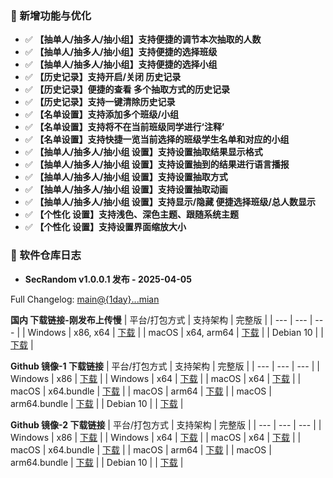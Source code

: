 ### 🚀 新增功能与优化
  - ✅ **【抽单人/抽多人/抽小组】支持便捷的调节本次抽取的人数**
  - ✅ **【抽单人/抽多人/抽小组】支持便捷的选择班级**
  - ✅ **【抽单人/抽多人/抽小组】支持便捷的选择小组**
  - ✅ **【历史记录】支持开启/关闭 历史记录**
  - ✅ **【历史记录】便捷的查看 多个抽取方式的历史记录**
  - ✅ **【历史记录】支持一键清除历史记录**
  - ✅ **【名单设置】支持添加多个班级/小组**
  - ✅ **【名单设置】支持将不在当前班级同学进行‘注释’**
  - ✅ **【名单设置】支持快捷一览当前选择的班级学生名单和对应的小组**
  - ✅ **【抽单人/抽多人/抽小组 设置】支持设置抽取结果显示格式**
  - ✅ **【抽单人/抽多人/抽小组 设置】支持设置抽到的结果进行语言播报**
  - ✅ **【抽单人/抽多人/抽小组 设置】支持设置抽取方式**
  - ✅ **【抽单人/抽多人/抽小组 设置】支持设置抽取动画**
  - ✅ **【抽单人/抽多人/抽小组 设置】支持显示/隐藏 便捷选择班级/总人数显示**
  - ✅ **【个性化 设置】支持浅色、深色主题、跟随系统主题**
  - ✅ **【个性化 设置】支持设置界面缩放大小**

### 🎉 软件仓库日志
 - **SecRandom v1.0.0.1 发布 - 2025-04-05**

Full Changelog: [main@{1day}...mian](main%40%7B1day%7D...main)

**国内 下载链接-刚发布上传慢**
| 平台/打包方式 | 支持架构 | 完整版 |
| --- | --- | --- |
| Windows | x86, x64 | [下载](https://www.123684.com/s/9529jv-U4Fxh) |
| macOS | x64, arm64 | [下载](https://www.123684.com/s/9529jv-U4Fxh) |
| Debian 10 |  | [下载](https://www.123684.com/s/9529jv-U4Fxh) |

**Github 镜像-1 下载链接**
| 平台/打包方式 | 支持架构 | 完整版 |
| --- | --- | --- |
| Windows | x86 | [下载](https://ghfast.top/https://github.com/SecRandom/SecRandom/releases/download/v1.0.0.1/SecRandom-Windows-x86.zip) |
| Windows | x64 | [下载](https://ghfast.top/https://github.com/SecRandom/SecRandom/releases/download/v1.0.0.1/SecRandom-Windows-x64.zip) |
| macOS | x64 | [下载](https://ghfast.top/https://github.com/SecRandom/SecRandom/releases/download/v1.0.0.1/SecRandom-macOS-x64.zip) |
| macOS | x64.bundle | [下载](https://ghfast.top/https://github.com/SecRandom/SecRandom/releases/download/v1.0.0.1/SecRandom-macOS-x64.bundle.zip) |
| macOS | arm64 | [下载](https://ghfast.top/https://github.com/SecRandom/SecRandom/releases/download/v1.0.0.1/SecRandom-macOS-arm64.zip) |
| macOS | arm64.bundle | [下载](https://ghfast.top/https://github.com/SecRandom/SecRandom/releases/download/v1.0.0.1/SecRandom-macOS-arm64.bundle.zip) |
| Debian 10 |  | [下载](https://ghfast.top/https://github.com/SecRandom/SecRandom/releases/download/v1.0.0.1/SecRandom-Debian10.zip) |

**Github 镜像-2 下载链接**
| 平台/打包方式 | 支持架构 | 完整版 |
| --- | --- | --- |
| Windows | x86 | [下载](https://gh-proxy.com/https://github.com/SecRandom/SecRandom/releases/download/v1.0.0.1/SecRandom-Windows-x86.zip) |
| Windows | x64 | [下载](https://gh-proxy.com/https://github.com/SecRandom/SecRandom/releases/download/v1.0.0.1/SecRandom-Windows-x64.zip) |
| macOS | x64 | [下载](https://gh-proxy.com/https://github.com/SecRandom/SecRandom/releases/download/v1.0.0.1/SecRandom-macOS-x64.zip) |
| macOS | x64.bundle | [下载](https://gh-proxy.com/https://github.com/SecRandom/SecRandom/releases/download/v1.0.0.1/SecRandom-macOS-x64.bundle.zip) |
| macOS | arm64 | [下载](https://gh-proxy.com/https://github.com/SecRandom/SecRandom/releases/download/v1.0.0.1/SecRandom-macOS-arm64.zip) |
| macOS | arm64.bundle | [下载](https://gh-proxy.com/https://github.com/SecRandom/SecRandom/releases/download/v1.0.0.1/SecRandom-macOS-arm64.bundle.zip) |
| Debian 10 |  | [下载](https://gh-proxy.com/https://github.com/SecRandom/SecRandom/releases/download/v1.0.0.1/SecRandom-Debian10.zip) |